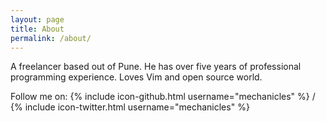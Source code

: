 ```yaml
---
layout: page
title: About
permalink: /about/
---
```


A freelancer based out of Pune. He has over five years of professional programming experience. Loves Vim and open source world.

Follow me on:
{% include icon-github.html username="mechanicles" %} /
{% include icon-twitter.html username="mechanicles" %}
